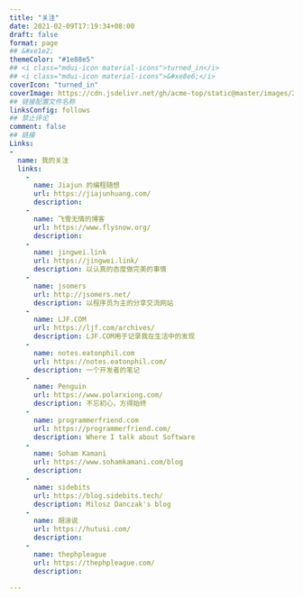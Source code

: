 ```yaml
---
title: "关注"
date: 2021-02-09T17:19:34+08:00
draft: false
format: page
## &#xe1e2;
themeColor: "#1e88e5"
## <i class="mdui-icon material-icons">turned_in</i>
## <i class="mdui-icon material-icons">&#xe8e6;</i>
coverIcon: "turned_in"
coverImage: https://cdn.jsdelivr.net/gh/acme-top/static@master/images/2021/04/20210410225435-headerbg_links.jpeg
## 链接配置文件名称
linksConfig: follows
## 禁止评论
comment: false
## 链接
Links: 
-
  name: 我的关注
  links:
    - 
      name: Jiajun 的编程随想
      url: https://jiajunhuang.com/
      description: 
    - 
      name: 飞雪无情的博客
      url: https://www.flysnow.org/
      description: 
    - 
      name: jingwei.link
      url: https://jingwei.link/
      description: 以认真的态度做完美的事情
    - 
      name: jsomers
      url: http://jsomers.net/
      description: 以程序员为主的分享交流网站
    - 
      name: LJF.COM
      url: https://ljf.com/archives/
      description: LJF.COM用于记录我在生活中的发现
    - 
      name: notes.eatonphil.com
      url: https://notes.eatonphil.com/
      description: 一个开发者的笔记
    - 
      name: Penguin
      url: https://www.polarxiong.com/
      description: 不忘初心，方得始终
    - 
      name: programmerfriend.com
      url: https://programmerfriend.com/
      description: Where I talk about Software
    - 
      name: Soham Kamani
      url: https://www.sohamkamani.com/blog
      description: 
    - 
      name: sidebits
      url: https://blog.sidebits.tech/
      description: Milosz Danczak's blog
    - 
      name: 胡涂说
      url: https://hutusi.com/
      description: 
    -
      name: thephpleague
      url: https://thephpleague.com/
      description: 

---
```


